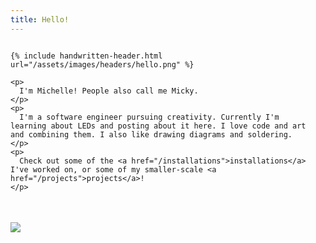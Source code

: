 ```yaml
---
title: Hello!
---
```



<style>
.about-me-img {
  margin-top: 2.5em;
}
</style>


<div class="column-container">
  <div class="p column" style="flex: 1.5; padding-right: 2em;">

    {% include handwritten-header.html url="/assets/images/headers/hello.png" %}

    <p>
      I'm Michelle! People also call me Micky.
    </p>
    <p>
      I'm a software engineer pursuing creativity. Currently I'm learning about LEDs and posting about it here. I love code and art and combining them. I also like drawing diagrams and soldering.
    </p>
    <p>
      Check out some of the <a href="/installations">installations</a> I've worked on, or some of my smaller-scale <a href="/projects">projects</a>!
    </p>
  </div>
  <div class="p column" style="flex: 1;">
    <img
      class="about-me-img fit-image card-shadow"
      src="{{ '/assets/images/about-me.jpeg' | relative_url }}"
    />
  </div>
</div>
